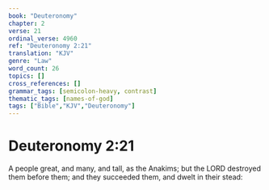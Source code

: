 ```yaml
---
book: "Deuteronomy"
chapter: 2
verse: 21
ordinal_verse: 4960
ref: "Deuteronomy 2:21"
translation: "KJV"
genre: "Law"
word_count: 26
topics: []
cross_references: []
grammar_tags: [semicolon-heavy, contrast]
thematic_tags: [names-of-god]
tags: ["Bible","KJV","Deuteronomy"]
---
```


# Deuteronomy 2:21

A people great, and many, and tall, as the Anakims; but the LORD destroyed them before them; and they succeeded them, and dwelt in their stead:
